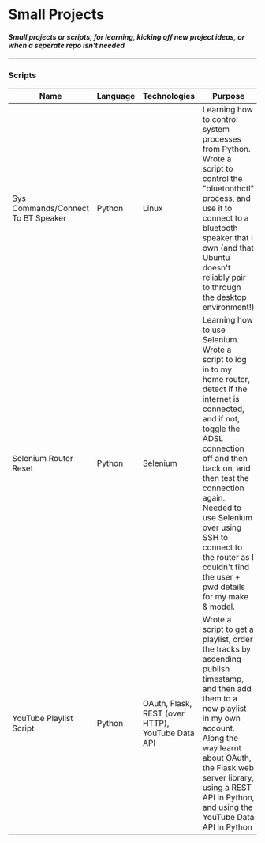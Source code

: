 # Small Projects
#### _Small projects or scripts, for learning, kicking off new project ideas, or when a seperate repo isn't needed_
---
### Scripts
|Name|Language|Technologies|Purpose|
|-|-|-|-|
|Sys Commands/Connect To BT Speaker|Python|Linux|Learning how to control system processes from Python. Wrote a script to control the "bluetoothctl" process, and use it to connect to a bluetooth speaker that I own (and that Ubuntu doesn't reliably pair to through the desktop environment!)|
|Selenium Router Reset|Python|Selenium|Learning how to use Selenium. Wrote a script to log in to my home router, detect if the internet is connected, and if not, toggle the ADSL connection off and then back on, and then test the connection again. Needed to use Selenium over using SSH to connect to the router as I couldn't find the user + pwd details for my make & model.|
|YouTube Playlist Script|Python|OAuth, Flask, REST (over HTTP), YouTube Data API|Wrote a script to get a playlist, order the tracks by ascending publish timestamp, and then add them to a new playlist in my own account. Along the way learnt about OAuth, the Flask web server library, using a REST API in Python, and using the YouTube Data API in Python|
